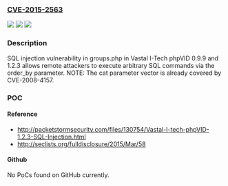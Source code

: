 ### [CVE-2015-2563](https://cve.mitre.org/cgi-bin/cvename.cgi?name=CVE-2015-2563)
![](https://img.shields.io/static/v1?label=Product&message=n%2Fa&color=blue)
![](https://img.shields.io/static/v1?label=Version&message=n%2Fa&color=blue)
![](https://img.shields.io/static/v1?label=Vulnerability&message=n%2Fa&color=brighgreen)

### Description

SQL injection vulnerability in groups.php in Vastal I-Tech phpVID 0.9.9 and 1.2.3 allows remote attackers to execute arbitrary SQL commands via the order_by parameter.  NOTE: The cat parameter vector is already covered by CVE-2008-4157.

### POC

#### Reference
- http://packetstormsecurity.com/files/130754/Vastal-I-tech-phpVID-1.2.3-SQL-Injection.html
- http://seclists.org/fulldisclosure/2015/Mar/58

#### Github
No PoCs found on GitHub currently.

